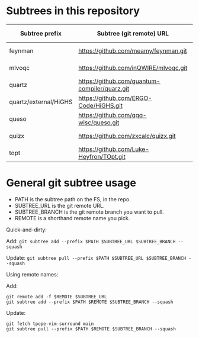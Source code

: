# Subtrees in this repository

| Subtree prefix | Subtree (git remote) URL | Subtree branch | Project link |
|----------------|---------------|------------------|--------------|
| feynman | https://github.com/meamy/feynman.git | ara | [Feynman github](https://github.com/meamy/feynman) |
| mlvoqc | https://github.com/inQWIRE/mlvoqc.git | main | [mlvoqc github](https://github.com/inQWIRE/mlvoqc) |
| quartz | https://github.com/quantum-compiler/quarz.git | master | [Quartz github](https://github.com/quantum-compiler/quartz) |
| quartz/external/HiGHS | https://github.com/ERGO-Code/HiGHS.git | master | [HiGHS github](https://github.com/ERGO-Code/HiGHS) |
| queso | https://github.com/qqq-wisc/queso.git | main | [QUESO github](https://github.com/qqq-wisc/queso) |
| quizx | https://github.com/zxcalc/quizx.git | master | [QuiZX github](https://github.com/zxcalc/quizx) |
| topt | https://github.com/Luke-Heyfron/TOpt.git | master | [TOpt github](https://github.com/Luke-Heyfron/TOpt) |


# General git subtree usage

- PATH is the subtree path on the FS, in the repo.
- SUBTREE_URL is the git remote URL.
- SUBTREE_BRANCH is the git remote branch you want to pull.
- REMOTE is a shorthand remote name you pick.

Quick-and-dirty:

Add: `git subtree add --prefix $PATH $SUBTREE_URL $SUBTREE_BRANCH --squash`

Update: `git subtree pull --prefix $PATH $SUBTREE_URL $SUBTREE_BRANCH --squash`

Using remote names:

Add:
```
git remote add -f $REMOTE $SUBTREE_URL
git subtree add --prefix $PATH $REMOTE $SUBTREE_BRANCH --squash
```

Update:
```
git fetch tpope-vim-surround main
git subtree pull --prefix $PATH $REMOTE $SUBTREE_BRANCH --squash
```

